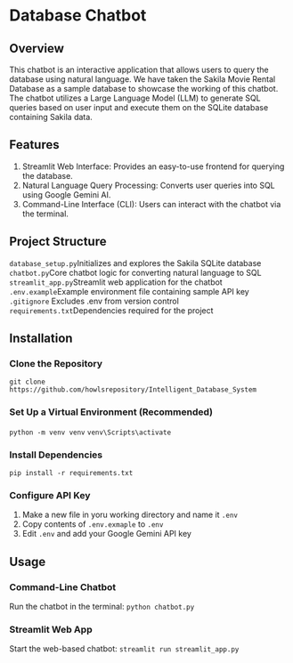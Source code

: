 # Database Chatbot 

## Overview 
This chatbot is an interactive application that allows users to query the database using natural language. We have taken the Sakila Movie Rental Database as a sample database to showcase the working of this chatbot. The chatbot utilizes a Large Language Model (LLM) to generate SQL queries based on user input and execute them on the SQLite database containing Sakila data. 

## Features
1) Streamlit Web Interface: Provides an easy-to-use frontend for querying the database.
2) Natural Language Query Processing: Converts user queries into SQL using Google Gemini AI.
3) Command-Line Interface (CLI): Users can interact with the chatbot via the terminal.

## Project Structure
`database_setup.py`Initializes and  explores the Sakila SQLite database
`chatbot.py`Core chatbot logic for converting natural language to SQL
`streamlit_app.py`Streamlit web application for the chatbot
`.env.example`Example environment file containing sample API key
`.gitignore` Excludes .env from version control
`requirements.txt`Dependencies required for the project

## Installation
### Clone the Repository
`git clone https://github.com/howlsrepository/Intelligent_Database_System`
### Set Up a Virtual Environment (Recommended)
`python -m venv venv`
`venv\Scripts\activate`
### Install Dependencies 
`pip install -r requirements.txt`
### Configure API Key
1) Make a new file in yoru working directory and name it `.env`
2) Copy contents of `.env.exmaple` to `.env`
3) Edit `.env` and add your Google Gemini API key

## Usage
### Command-Line Chatbot
Run the chatbot in the terminal: 
`python chatbot.py`

### Streamlit Web App
Start the web-based chatbot: 
`streamlit run streamlit_app.py`
